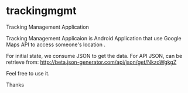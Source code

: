 # trackingmgmt
Tracking Management Application

Tracking Management Applicaion is Android Application that use Google Maps API to access someone's location .

For initial state, we consume JSON to get the data.
For API JSON, can be retrieve from:
http://beta.json-generator.com/api/json/get/NkzoWgkgZ

Feel free to use it.

Thanks

